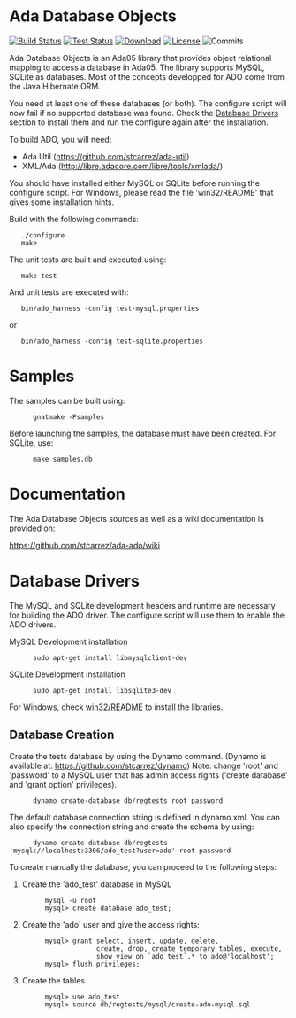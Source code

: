 # Ada Database Objects

[![Build Status](https://img.shields.io/jenkins/s/http/jenkins.vacs.fr/Ada-ADO.svg)](http://jenkins.vacs.fr/job/Ada-ADO/)
[![Test Status](https://img.shields.io/jenkins/t/http/jenkins.vacs.fr/Ada-ADO.svg)](http://jenkins.vacs.fr/job/Ada-ADO/)
[![Download](https://img.shields.io/badge/download-1.1.0-brightgreen.svg)](http://download.vacs.fr/ada-ado/ada-ado-1.1.0.tar.gz)
[![License](http://img.shields.io/badge/license-APACHE2-blue.svg)](LICENSE)
![Commits](https://img.shields.io/github/commits-since/stcarrez/ada-ado/1.1.0.svg)

Ada Database Objects is an Ada05 library that provides
object relational mapping to access a database in Ada05.
The library supports MySQL, SQLite as databases.
Most of the concepts developped for ADO come from the Java Hibernate ORM.

You need at least one of these databases (or both).  The configure script will now
fail if no supported database was found.  Check the [Database Drivers](#Database-Drivers)
section to install them and run the configure again after the installation.

To build ADO, you will need:

* Ada Util (https://github.com/stcarrez/ada-util)
* XML/Ada  (http://libre.adacore.com/libre/tools/xmlada/)

You should have installed either MySQL or SQLite before
running the configure script.  For Windows, please read
the file 'win32/README' that gives some installation hints.

Build with the following commands:
```
   ./configure
   make
```
The unit tests are built and executed using:
```
   make test
```
And unit tests are executed with:
```
   bin/ado_harness -config test-mysql.properties
```
or
```
   bin/ado_harness -config test-sqlite.properties
```

# Samples

The samples can be built using:
```
      gnatmake -Psamples
```   

Before launching the samples, the database must have been created.
For SQLite, use:
```
      make samples.db
```

# Documentation

The Ada Database Objects sources as well as a wiki documentation is provided on:

   https://github.com/stcarrez/ada-ado/wiki



# Database Drivers

The MySQL and SQLite development headers and runtime are necessary for building
the ADO driver.  The configure script will use them to enable the ADO drivers.

MySQL Development installation
```
      sudo apt-get install libmysqlclient-dev
```

SQLite Development installation
```
      sudo apt-get install libsqlite3-dev
```
For Windows, check [win32/README](win32/README.md) to install the libraries.


## Database Creation

Create the tests database by using the Dynamo command.
(Dynamo is available at: https://github.com/stcarrez/dynamo)
Note: change 'root' and 'password' to a MySQL user that has admin access rights
('create database' and 'grant option' privileges).
```
      dynamo create-database db/regtests root password
```
The default database connection string is defined in dynamo.xml.
You can also specify the connection string and create the schema by using:
```
      dynamo create-database db/regtests 'mysql://localhost:3306/ado_test?user=ado' root password
```
To create manually the database, you can proceed to the following steps:

1. Create the 'ado_test' database in MySQL
```
         mysql -u root
         mysql> create database ado_test;
```
2. Create the 'ado' user and give the access rights:
```
         mysql> grant select, insert, update, delete,
                      create, drop, create temporary tables, execute,
                      show view on `ado_test`.* to ado@'localhost';
         mysql> flush privileges;
```
3. Create the tables
```
         mysql> use ado_test
         mysql> source db/regtests/mysql/create-ado-mysql.sql
```


